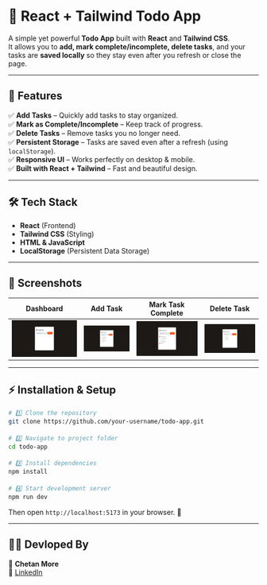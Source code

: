 # 📝 React + Tailwind Todo App  

A simple yet powerful **Todo App** built with **React** and **Tailwind CSS**.  
It allows you to **add, mark complete/incomplete, delete tasks**, and your tasks are **saved locally** so they stay even after you refresh or close the page.  

---

## 🚀 Features  

✅ **Add Tasks** – Quickly add tasks to stay organized.  
✅ **Mark as Complete/Incomplete** – Keep track of progress.  
✅ **Delete Tasks** – Remove tasks you no longer need.  
✅ **Persistent Storage** – Tasks are saved even after a refresh (using `localStorage`).  
✅ **Responsive UI** – Works perfectly on desktop & mobile.  
✅ **Built with React + Tailwind** – Fast and beautiful design.  

---

## 🛠️ Tech Stack  

- **React** (Frontend)  
- **Tailwind CSS** (Styling)  
- **HTML & JavaScript**  
- **LocalStorage** (Persistent Data Storage)  

---

## 📸 Screenshots  

| Dashboard | Add Task | Mark Task Complete | Delete Task |
|---------|------------------|-------------|-------------|
| ![Todo-Dashboard](screenshots/Dashboard.png) | ![Add Task](screenshots/Add-task.png) | ![Complete Task](screenshots/Complete-task.png) | ![Delete Task](screenshots/Delete-Task.png) |


---

## ⚡ Installation & Setup  

```bash
# 1️⃣ Clone the repository
git clone https://github.com/your-username/todo-app.git

# 2️⃣ Navigate to project folder
cd todo-app

# 3️⃣ Install dependencies
npm install

# 4️⃣ Start development server
npm run dev
```

Then open `http://localhost:5173` in your browser. 🚀  

---

## 🧑‍💻 Devloped By  

👤 **Chetan More**  
🔗 [LinkedIn](https://www.linkedin.com/in/chetan-more-b489b02a8) 
